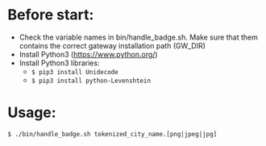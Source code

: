 # Before start:
* Check the variable names in bin/handle_badge.sh. Make sure that them contains the correct gateway installation path (GW_DIR)
* Install Python3 (https://www.python.org/)
* Install Python3 libraries:
    * `$ pip3 install Unidecode`
    * `$ pip3 install python-Levenshtein`

# Usage: 
```
$ ./bin/handle_badge.sh tokenized_city_name.[png|jpeg|jpg]
```
